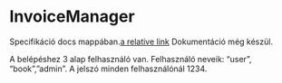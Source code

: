 # InvoiceManager


Specifikáció docs mappában.[a relative link](/docs/InvoiceManager_Spec)
Dokumentáció még készül.

A belépéshez 3 alap felhasználó van. Felhasználó neveik: “user”, “book”,”admin”. A jelszó minden felhasználónál 1234.



 
